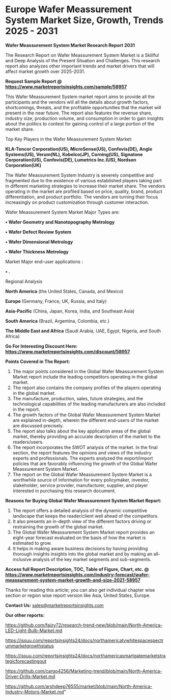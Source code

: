 # Europe Wafer Meassurement System Market Size, Growth, Trends 2025 - 2031

<strong>Wafer Meassurement System Market Research Report 2031</strong>

The Research Report on Wafer Meassurement System Market is a Skillful and Deep Analysis of the Present Situation and Challenges. This research report also analyzes other important trends and market drivers that will affect market growth over 2025-2031.

<strong>Request Sample Report @ <a href=https://www.marketreportsinsights.com/sample/58957>https://www.marketreportsinsights.com/sample/58957</a></strong>

This Wafer Meassurement System market report aims to provide all the participants and the vendors will all the details about growth factors, shortcomings, threats, and the profitable opportunities that the market will present in the near future. The report also features the revenue share, industry size, production volume, and consumption in order to gain insights about the politics to contest for gaining control of a large portion of the market share.

Top Key Players in the Wafer Meassurement System Market:

<strong>KLA-Tencor Corporation(US), MicroSense(US), Confovis(DE), Angle Systems(US), Verum(NL), Kobelco(JP), Corning(US), Signatone Corporation(US), Confovis(DE), Lumetrics Inc.(US), Nordson Corporation(UK)</strong>

The Wafer Meassurement System Industry is severely competitive and fragmented due to the existence of various established players taking part in different marketing strategies to increase their market share. The vendors operating in the market are profiled based on price, quality, brand, product differentiation, and product portfolio. The vendors are turning their focus increasingly on product customization through customer interaction.

Wafer Meassurement System Market Major Types are:

<strong>• Wafer Geometry and Nanotopography Metrology

• Wafer Defect Review System

• Wafer Dimensional Metrology

• Wafer Thickness Metrology</strong>

Market Major end-user applications :

<strong>• .</strong>

Regional Analysis

</u><strong><b>North America</b></strong> (the United States, Canada, and Mexico)

<strong><b>Europe </b></strong>(Germany, France, UK, Russia, and Italy)

<strong><b>Asia-Pacific</b></strong> (China, Japan, Korea, India, and Southeast Asia)

<strong><b>South America</b></strong> (Brazil, Argentina, Colombia, etc.)

<strong><b>The Middle East and Africa</b></strong> (Saudi Arabia, UAE, Egypt, Nigeria, and South Africa)

<strong>Go For Interesting Discount Here: <a href=https://www.marketreportsinsights.com/discount/58957>https://www.marketreportsinsights.com/discount/58957</a></strong>

<strong>Points Covered in The Report:</strong>
<ol>
  <li>The major points considered in the Global Wafer Meassurement System Market report include the leading competitors operating in the global market.</li>
  <li>The report also contains the company profiles of the players operating in the global market.</li>
  <li>The manufacture, production, sales, future strategies, and the technological capabilities of the leading manufacturers are also included in the report.</li>
  <li>The growth factors of the Global Wafer Meassurement System Market are explained in-depth, wherein the different end-users of the market are discussed precisely.</li>
  <li>The report also talks about the key application areas of the global market, thereby providing an accurate description of the market to the readers/users.</li>
  <li>The report incorporates the SWOT analysis of the market. In the final section, the report features the opinions and views of the industry experts and professionals. The experts analyzed the export/import policies that are favorably influencing the growth of the Global Wafer Meassurement System Market.</li>
  <li>The report on the Global Wafer Meassurement System Market is a worthwhile source of information for every policymaker, investor, stakeholder, service provider, manufacturer, supplier, and player interested in purchasing this research document.</li>
</ol>
<strong>Reasons for Buying Global Wafer Meassurement System Market Report:</strong>

<ol>
  <li>The report offers a detailed analysis of the dynamic competitive landscape that keeps the reader/client well ahead of the competitors.</li>
  <li>It also presents an in-depth view of the different factors driving or restraining the growth of the global market.</li>
  <li>The Global Wafer Meassurement System Market report provides an eight-year forecast evaluated on the basis of how the market is estimated to grow.</li>
  <li>It helps in making aware business decisions by having providing thorough insights insights into the global market and by making an all-inclusive analysis of the key market segments and sub-segments.</li>
</ol>
<strong>Access full Report Description, TOC, Table of Figure, Chart, etc. @ <a href=https://www.marketreportsinsights.com/industry-forecast/wafer-meassurement-system-market-growth-and-size-2021-58957>https://www.marketreportsinsights.com/industry-forecast/wafer-meassurement-system-market-growth-and-size-2021-58957</a></strong>


Thanks for reading this article; you can also get individual chapter wise section or region wise report version like Asia, United States, Europe.

<strong>Contact Us:</strong>
sales@marketreportsinsights.com

<strong>Our other reports:</strong>

<a href=https://github.com/faizy72/research-trend-new/blob/main/North-America-LED-Light-Bulb-Market.md>https://github.com/faizy72/research-trend-new/blob/main/North-America-LED-Light-Bulb-Market.md</a>

<a href=https://issuu.com/reportsinsights24/docs/northamericatvwhitespacespectrummarketgrowthstatus>https://issuu.com/reportsinsights24/docs/northamericatvwhitespacespectrummarketgrowthstatus</a>

<a href=https://issuu.com/reportsinsights24/docs/northamericasmartgatemarketstrategicforecastingout>https://issuu.com/reportsinsights24/docs/northamericasmartgatemarketstrategicforecastingout</a>

<a href=https://github.com/cargo4256/Marketing-trend/blob/main/North-America-Driver-Drills-Market.md>https://github.com/cargo4256/Marketing-trend/blob/main/North-America-Driver-Drills-Market.md</a>

<a href=https://github.com/arshdeep76555/market/blob/main/North-America-Industry-Motors-Market.md>https://github.com/arshdeep76555/market/blob/main/North-America-Industry-Motors-Market.md</a>"
